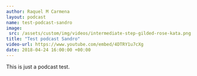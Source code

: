 ```yaml
---
author: Raquel M Carmena
layout: podcast
name: test-podcast-sandro
image:
 src: /assets/custom/img/videos/intermediate-step-gilded-rose-kata.png
title: "Test podcast Sandro"
video-url: https://www.youtube.com/embed/4DTRY1u7cXg
date: 2018-04-24 16:00:00 +00:00
---
```


This is just a podcast test.